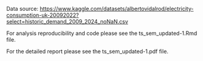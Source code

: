 Data source: https://www.kaggle.com/datasets/albertovidalrod/electricity-consumption-uk-20092022?select=historic_demand_2009_2024_noNaN.csv

For analysis reproducibility and code please see the ts_sem_updated-1.Rmd file.

For the detailed report please see the ts_sem_updated-1.pdf file.
